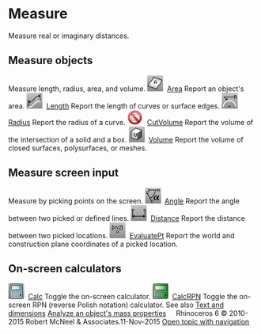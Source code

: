 ---
---


# Measure
Measure real or imaginary distances.

## Measure objects
Measure length, radius, area, and volume.
![images/area.png](images/area.png) [Area](area.html) 
Report an object's area.
![images/length.png](images/length.png) [Length](length.html) 
Report the length of curves or surface edges.
![images/radius.png](images/radius.png) [Radius](radius.html) 
Report the radius of a curve.
![images/-no-toolbar-button.png](images/-no-toolbar-button.png) [CutVolume](cutvolume.html) 
Report the volume of the intersection of a solid and a box.
![images/volume.png](images/volume.png) [Volume](volume.html) 
Report the volume of closed surfaces, polysurfaces, or meshes.

## Measure screen input
Measure by picking points on the screen.
![images/angle.png](images/angle.png) [Angle](angle.html) 
Report the angle between two picked or defined lines.
![images/distance.png](images/distance.png) [Distance](distance.html) 
Report the distance between two picked locations.
![images/evaluatept.png](images/evaluatept.png) [EvaluatePt](evaluatept.html) 
Report the world and construction plane coordinates of a picked location.

## On-screen calculators
![images/calc.png](images/calc.png) [Calc](calc.html) 
Toggle the on-screen calculator.
![images/calcrpn.png](images/calcrpn.png) [CalcRPN](calc.html#calcrpn) 
Toggle the on-screen RPN (reverse Polish notation) calculator.
See also
 [Text and dimensions](sak-textanddimensions.html) 
 [Analyze an object's mass properties](sak-massproperties.html) 
&#160;
&#160;
Rhinoceros 6 © 2010-2015 Robert McNeel &amp; Associates.11-Nov-2015
 [Open topic with navigation](sak-measure.html) 

